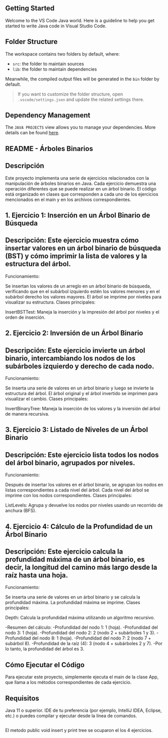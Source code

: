 ## Getting Started

Welcome to the VS Code Java world. Here is a guideline to help you get started to write Java code in Visual Studio Code.

## Folder Structure

The workspace contains two folders by default, where:

- `src`: the folder to maintain sources
- `lib`: the folder to maintain dependencies

Meanwhile, the compiled output files will be generated in the `bin` folder by default.

> If you want to customize the folder structure, open `.vscode/settings.json` and update the related settings there.

## Dependency Management

The `JAVA PROJECTS` view allows you to manage your dependencies. More details can be found [here](https://github.com/microsoft/vscode-java-dependency#manage-dependencies).

## ##############################################################################################################################

## README - Árboles Binarios

## Descripción

Este proyecto implementa una serie de ejercicios relacionados con la manipulación de árboles binarios en Java. Cada ejercicio demuestra una operación diferentes que se puede realizar en un árbol binario. El código está organizado en clases que corresponden a cada uno de los ejercicios mencionados en el main y en los archivos correspondientes.

## 1. Ejercicio 1: Inserción en un Árbol Binario de Búsqueda
## Descripción: Este ejercicio muestra cómo insertar valores en un árbol binario de búsqueda (BST) y cómo imprimir la lista de valores y la estructura del árbol.

Funcionamiento:

Se insertan los valores de un arreglo en un árbol binario de búsqueda, verificando que en el subárbol izquierdo estén los valores menores y en el subárbol derecho los valores mayores.
El árbol se imprime por niveles para visualizar su estructura.
Clases principales:

InsertBSTTest: Maneja la inserción y la impresión del árbol por niveles y el orden de inserción.

## 2. Ejercicio 2: Inversión de un Árbol Binario
## Descripción: Este ejercicio invierte un árbol binario, intercambiando los nodos de los subárboles izquierdo y derecho de cada nodo.

Funcionamiento:

Se inserta una serie de valores en un árbol binario y luego se invierte la estructura del árbol.
El árbol original y el árbol invertido se imprimen para visualizar el cambio.
Clases principales:

InvertBinaryTree: Maneja la inserción de los valores y la inversión del árbol de manera recursiva.

## 3. Ejercicio 3: Listado de Niveles de un Árbol Binario
## Descripción: Este ejercicio lista todos los nodos del árbol binario, agrupados por niveles.

Funcionamiento:

Después de insertar los valores en el árbol binario, se agrupan los nodos en listas correspondientes a cada nivel del árbol.
Cada nivel del árbol se imprime con los nodos correspondientes.
Clases principales:

ListLevels: Agrupa y devuelve los nodos por niveles usando un recorrido de anchura (BFS).

## 4. Ejercicio 4: Cálculo de la Profundidad de un Árbol Binario
## Descripción: Este ejercicio calcula la profundidad máxima de un árbol binario, es decir, la longitud del camino más largo desde la raíz hasta una hoja.

Funcionamiento:

Se inserta una serie de valores en un árbol binario y se calcula la profundidad máxima.
La profundidad máxima se imprime.
Clases principales:

Depth: Calcula la profundidad máxima utilizando un algoritmo recursivo.

-Resumen del cálculo:
-Profundidad del nodo 1: 1 (hoja).
-Profundidad del nodo 3: 1 (hoja).
-Profundidad del nodo 2: 2 (nodo 2 + subárboles 1 y 3).
-Profundidad del nodo 8: 1 (hoja).
-Profundidad del nodo 7: 2 (nodo 7 + subárbol 8).
-Profundidad de la raíz (4): 3 (nodo 4 + subárboles 2 y 7).
-Por lo tanto, la profundidad del árbol es 3.

## Cómo Ejecutar el Código
Para ejecutar este proyecto, simplemente ejecuta el main de la clase App, que llama a los métodos correspondientes de cada ejercicio.

## Requisitos
Java 11 o superior.
IDE de tu preferencia (por ejemplo, IntelliJ IDEA, Eclipse, etc.) o puedes compilar y ejecutar desde la línea de comandos.

##  
El metodo public void insert y print tree se ocuparon el los 4 ejercicios.